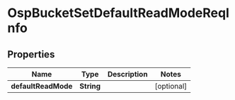 # OspBucketSetDefaultReadModeReqInfo

## Properties
Name | Type | Description | Notes
------------ | ------------- | ------------- | -------------
**defaultReadMode** | **String** |  |  [optional]
